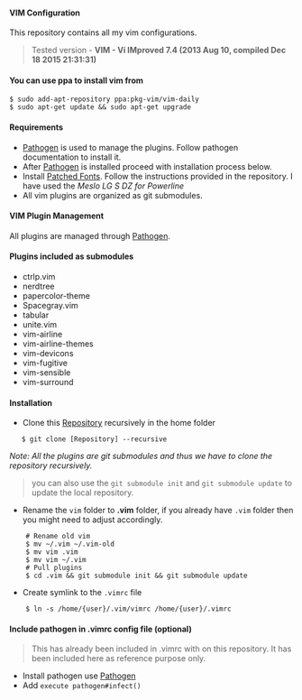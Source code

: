 #### VIM Configuration

This repository contains all my vim configurations. 
> Tested version - **VIM - Vi IMproved 7.4 (2013 Aug 10, compiled Dec 18 2015 21:31:31)**

#### You can use ppa to install vim from 

```shell
$ sudo add-apt-repository ppa:pkg-vim/vim-daily
$ sudo apt-get update && sudo apt-get upgrade
```

#### Requirements
- [Pathogen] is used to manage the plugins. Follow pathogen
  documentation to install it.
- After [Pathogen] is installed proceed with installation process below.
- Install [Patched Fonts]. Follow the instructions provided in the
  repository. I have used the *Meslo LG S DZ for Powerline*
- All vim plugins are organized as git submodules.

#### VIM Plugin Management
All plugins are managed through [Pathogen].

#### Plugins included as submodules
- ctrlp.vim
- nerdtree
- papercolor-theme
- Spacegray.vim
- tabular
- unite.vim
- vim-airline
- vim-airline-themes
- vim-devicons
- vim-fugitive
- vim-sensible
- vim-surround

#### Installation
- Clone this [Repository] recursively in the home folder

```shell
   $ git clone [Repository] --recursive
```
*Note:* _All the plugins are git submodules and thus we have to clone 
the repository recursively._

> you can also use the `git submodule init` and `git submodule update` to
> update the local repository.

- Rename the `vim` folder to **.vim** folder, if you already have `.vim`
  folder then you might need to adjust accordingly.

```shell
    # Rename old vim
    $ mv ~/.vim ~/.vim-old
    $ mv vim .vim
    $ mv vim ~/.vim
    # Pull plugins
    $ cd .vim && git submodule init && git submodule update 
```
- Create symlink to the `.vimrc` file
```shell
    $ ln -s /home/{user}/.vim/vimrc /home/{user}/.vimrc
```

#### Include pathogen in .vimrc config file (optional)
> This has already been included in .vimrc with on this repository. It
> has been included here as reference purpose only.

- Install pathogen use [Pathogen]
- Add `execute pathogen#infect()`

[Repository]:https://github.com/samundra/vim.git
[Pathogen]:https://github.com/tpope/vim-pathogen#installation
[Patched Fonts]:https://github.com/ryanoasis/nerd-fonts

